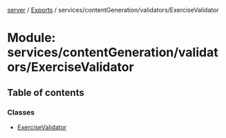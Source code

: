 [server](../README.md) / [Exports](../modules.md) / services/contentGeneration/validators/ExerciseValidator

# Module: services/contentGeneration/validators/ExerciseValidator

## Table of contents

### Classes

- [ExerciseValidator](../classes/services_contentGeneration_validators_ExerciseValidator.ExerciseValidator.md)
